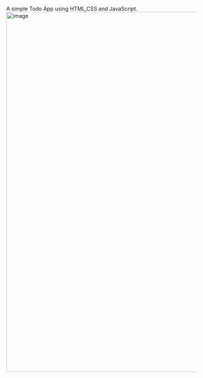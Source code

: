 A simple Todo App using HTML,CSS and JavaScript.
<img width="956" alt="image" src="https://github.com/user-attachments/assets/56bb597d-b5e3-44e9-b780-a7a112574615">
